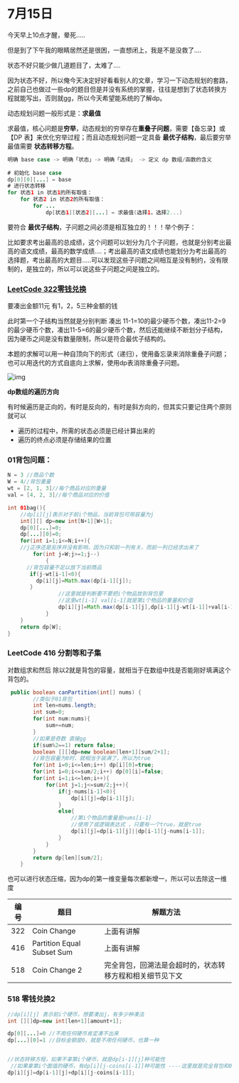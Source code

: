 # 7月15日

今天早上10点才醒，晕死.....

但是到了下午我的眼睛居然还是很困，一直想闭上，我是不是没救了....

状态不好只能少做几道题目了，太难了....



因为状态不好，所以俺今天决定好好看看别人的文章，学习一下动态规划的套路，之前自己也做过一些dp的题目但是并没有系统的掌握，往往是想到了状态转换方程就能写出，否则就gg，所以今天希望能系统的了解dp。

动态规划问题一般形式是：**求最值**

求最值，核心问题是**穷举**，动态规划的穷举存在**重叠子问题**，需要【备忘录】或【DP 表】来优化穷举过程；而且动态规划问题一定具备 **最优子结构**，最后要穷举最值需要 **状态转移方程**。

```java
明确 base case -> 明确「状态」-> 明确「选择」 -> 定义 dp 数组/函数的含义
  
# 初始化 base case
dp[0][0][...] = base
# 进行状态转移
for 状态1 in 状态1的所有取值：
    for 状态2 in 状态2的所有取值：
        for ...
            dp[状态1][状态2][...] = 求最值(选择1，选择2...)
```

要符合 **最优子结构**，子问题之间必须是相互独立的！！！举个例子：

比如要求考出最高的总成绩，这个问题可以划分为几个子问题，也就是分别考出最高的语文成绩，最高的数学成绩....；考出最高的语文成绩也能划分为考出最高的 选择题，考出最高的大题目.....可以发现这些子问题之间相互是没有制约，没有限制的，是独立的，所以可以说这些子问题之间是独立的。

###  [LeetCode 322零钱兑换](https://leetcode-cn.com/problems/coin-change/)

要凑出金额11元 有1，2，5三种金额的钱

此时第一个子结构当然就是分别判断 凑出 11-1=10的最少硬币个数，凑出11-2=9的最少硬币个数，凑出11-5=6的最少硬币个数，然后还能继续不断划分子结构，因为硬币之间是没有数量限制，所以是符合最优子结构的。

本题的求解可以用一种自顶向下的形式（递归），使用备忘录来消除重叠子问题；也可以用迭代的方式自底向上求解，使用dp表消除重叠子问题。

![img](https://gblobscdn.gitbook.com/assets%2F-LrtQOWSnDdXhp3kYN4k%2Fsync%2F5381a5e30482682c1c6f111e882991113b8661f7.png?alt=media)



**dp数组的遍历方向**

有时候遍历是正向的，有时是反向的，有时是斜方向的，但其实只要记住两个原则就可以

- 遍历的过程中，所需的状态必须是已经计算出来的
- 遍历的终点必须是存储结果的位置



### 01背包问题：

```java
N = 3 //商品个数
W = 4//背包重量
wt = [2, 1, 3]//每个商品对应的重量
val = [4, 2, 3]//每个商品对应的价值

int 01bag(){
	//dp[i][j]表示对于前i个物品，当前背包可用容量为j
	int[][] dp=new int[N+1][W+1];
	dp[0][...]=0;
	dp[...][0]=0;
	for(int i=1;i<=N;i++){
	//j正序还是反序并没有影响，因为只和前一列有关，而前一列已经求出来了
		for(int j=W;j>=1;j--)
			{
      //背包容量不足以放下当前商品
       if(j-wt[i-1]<0){
         dp[i][j]=Math.max(dp[i-1][j]);
       }
				//这里就是判断要不要把i个物品放到背包里
				//这里wt[i-1] val[i-1]就是第i个物品的重量和价值
				dp[i][j]=Math.max(dp[i-1][j],dp[i-1][j-wt[i-1]]+val[i-1]);
			}
	}
	return dp[W];
}
```

### LeetCode 416 分割等和子集

对数组求和然后 除以2就是背包的容量，就相当于在数组中找是否能刚好填满这个背包的。

```java
 public boolean canPartition(int[] nums) {
        //类似于01背包
        int len=nums.length;
        int sum=0;
        for(int num:nums){
            sum+=num;
        }
        //如果是奇数 直接gg
        if(sum%2==1) return false;
        boolean [][]dp=new boolean[len+1][sum/2+1];
        //背包容量为0时，就相当于装满了，所以为true
        for(int i=0;i<=len;i++) dp[i][0]=true;
        for(int i=0;i<=sum/2;i++) dp[0][i]=false;
        for(int i=1;i<=len;i++){
            for(int j=1;j<=sum/2;j++){
                if(j-nums[i-1]<0){
                    dp[i][j]=dp[i-1][j];
                }
                else{
                    //第i个物品的重量是nums[i-1]
                    //使用了或逻辑表达式 ，只要有一个true，就是true
                    dp[i][j]=dp[i-1][j]||dp[i-1][j-nums[i-1]];
                }
            }
        }
        return dp[len][sum/2];
    }
```

也可以进行状态压缩，因为dp的第一维变量每次都新增一，所以可以去除这一维度

| 编号 | 题目                       | 解题方法                                                 |
| ---- | -------------------------- | -------------------------------------------------------- |
| 322  | Coin Change                | 上面有讲解                                               |
| 416  | Partition Equal Subset Sum | 上面有讲解                                               |
| 518  | Coin Change 2              | 完全背包，回溯法是会超时的，状态转移方程和相关细节见下文 |

### 518 零钱兑换2

```java
//dp[i][j] 表示前i个硬币，想要凑出j，有多少种凑法
int [][]dp=new int[len+1][amount+1];

dp[0][...]=0 //不用任何硬币肯定凑不出来
dp[...][0]=1 //目标金额是0，就是不用任何硬币，也算一种


//状态转移方程，如果不拿第i个硬币，就是dp[i-1][j]种可能性
 //如果拿第i个面值的硬币，有dp[i][j-coins[i-1]]种可能性 ----这里就是完全背包和01背包的区别
dp[i][j]=dp[i-1][j]+dp[i][j-coins[i-1]];
```

